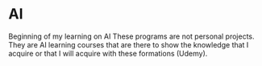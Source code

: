 # AI
Beginning of my learning on AI
These programs are not personal projects. They are AI learning courses that are there to show the knowledge that I acquire or that I will acquire with these formations (Udemy).
